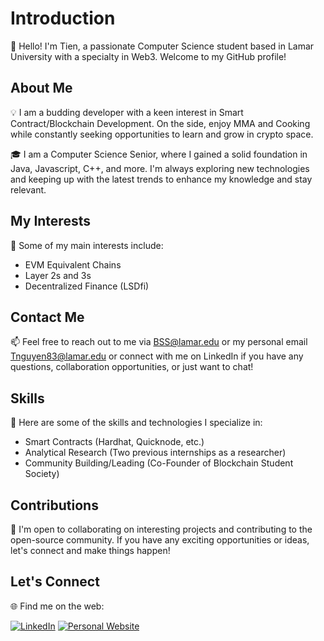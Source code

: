 # Introduction

👋 Hello! I'm Tien, a passionate Computer Science student based in Lamar University with a specialty in Web3. Welcome to my GitHub profile!

## About Me

💡 I am a budding developer with a keen interest in Smart Contract/Blockchain Development. On the side, enjoy MMA and Cooking while constantly seeking opportunities to learn and grow in crypto space.

🎓 I am a Computer Science Senior, where I gained a solid foundation in Java, Javascript, C++, and more. I'm always exploring new technologies and keeping up with the latest trends to enhance my knowledge and stay relevant.

## My Interests

🌟 Some of my main interests include:

- EVM Equivalent Chains
- Layer 2s and 3s
- Decentralized Finance (LSDfi)

## Contact Me

📫 Feel free to reach out to me via BSS@lamar.edu or my personal email Tnguyen83@lamar.edu or connect with me on LinkedIn if you have any questions, collaboration opportunities, or just want to chat!


## Skills

💪 Here are some of the skills and technologies I specialize in:

- Smart Contracts (Hardhat, Quicknode, etc.)
- Analytical Research (Two previous internships as a researcher)
- Community Building/Leading (Co-Founder of Blockchain Student Society)

## Contributions

🤝 I'm open to collaborating on interesting projects and contributing to the open-source community. If you have any exciting opportunities or ideas, let's connect and make things happen!

## Let's Connect

🌐 Find me on the web:

[![LinkedIn](https://img.shields.io/badge/LinkedIn-0077B5?style=for-the-badge&logo=LinkedIn&logoColor=white)](https://www.linkedin.com/in/tien-nguyen-blockchain/)
[![Personal Website](https://img.shields.io/badge/Personal_Website<COLOR>?style=for-the-badge&logo=Google-Chrome&logoColor=white)](https://tienbss.netlify.app/)







